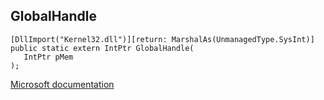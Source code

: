 ## GlobalHandle

```
[DllImport("Kernel32.dll")][return: MarshalAs(UnmanagedType.SysInt)]
public static extern IntPtr GlobalHandle(
   IntPtr pMem
);
```

[Microsoft documentation](https://docs.microsoft.com/en-us/windows/win32/api/winbase/nf-winbase-globalhandle)

